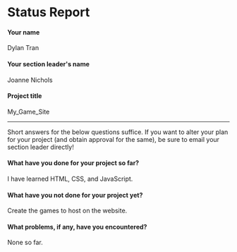 # Status Report

#### Your name

Dylan Tran

#### Your section leader's name

Joanne Nichols

#### Project title

My_Game_Site

***

Short answers for the below questions suffice. If you want to alter your plan for your project (and obtain approval for the same), be sure to email your section leader directly!

#### What have you done for your project so far?

I have learned HTML, CSS, and JavaScript.

#### What have you not done for your project yet?

Create the games to host on the website.

#### What problems, if any, have you encountered?

None so far.
